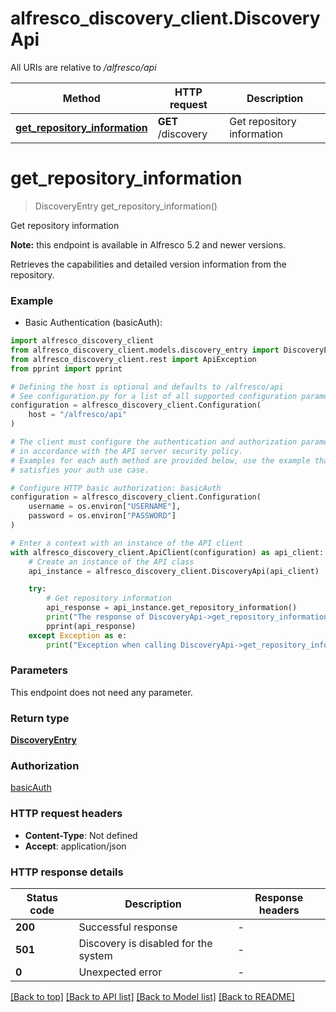 # alfresco_discovery_client.DiscoveryApi

All URIs are relative to */alfresco/api*

Method | HTTP request | Description
------------- | ------------- | -------------
[**get_repository_information**](DiscoveryApi.md#get_repository_information) | **GET** /discovery | Get repository information


# **get_repository_information**
> DiscoveryEntry get_repository_information()

Get repository information

**Note:** this endpoint is available in Alfresco 5.2 and newer versions.

Retrieves the capabilities and detailed version information from the repository.


### Example

* Basic Authentication (basicAuth):

```python
import alfresco_discovery_client
from alfresco_discovery_client.models.discovery_entry import DiscoveryEntry
from alfresco_discovery_client.rest import ApiException
from pprint import pprint

# Defining the host is optional and defaults to /alfresco/api
# See configuration.py for a list of all supported configuration parameters.
configuration = alfresco_discovery_client.Configuration(
    host = "/alfresco/api"
)

# The client must configure the authentication and authorization parameters
# in accordance with the API server security policy.
# Examples for each auth method are provided below, use the example that
# satisfies your auth use case.

# Configure HTTP basic authorization: basicAuth
configuration = alfresco_discovery_client.Configuration(
    username = os.environ["USERNAME"],
    password = os.environ["PASSWORD"]
)

# Enter a context with an instance of the API client
with alfresco_discovery_client.ApiClient(configuration) as api_client:
    # Create an instance of the API class
    api_instance = alfresco_discovery_client.DiscoveryApi(api_client)

    try:
        # Get repository information
        api_response = api_instance.get_repository_information()
        print("The response of DiscoveryApi->get_repository_information:\n")
        pprint(api_response)
    except Exception as e:
        print("Exception when calling DiscoveryApi->get_repository_information: %s\n" % e)
```



### Parameters

This endpoint does not need any parameter.

### Return type

[**DiscoveryEntry**](DiscoveryEntry.md)

### Authorization

[basicAuth](../README.md#basicAuth)

### HTTP request headers

 - **Content-Type**: Not defined
 - **Accept**: application/json

### HTTP response details

| Status code | Description | Response headers |
|-------------|-------------|------------------|
**200** | Successful response |  -  |
**501** | Discovery is disabled for the system |  -  |
**0** | Unexpected error |  -  |

[[Back to top]](#) [[Back to API list]](../README.md#documentation-for-api-endpoints) [[Back to Model list]](../README.md#documentation-for-models) [[Back to README]](../README.md)

